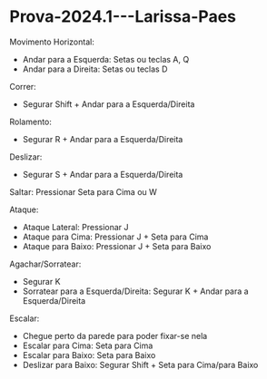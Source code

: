 # Prova-2024.1---Larissa-Paes

Movimento Horizontal:
* Andar para a Esquerda: Setas ou teclas A, Q
* Andar para a Direita: Setas ou teclas D

Correr:
* Segurar Shift + Andar para a Esquerda/Direita

Rolamento:
* Segurar R + Andar para a Esquerda/Direita

Deslizar:
* Segurar S + Andar para a Esquerda/Direita

Saltar:
Pressionar Seta para Cima ou W

Ataque:
* Ataque Lateral: Pressionar J
* Ataque para Cima: Pressionar J + Seta para Cima
* Ataque para Baixo: Pressionar J + Seta para Baixo

Agachar/Sorratear:
* Segurar K
* Sorratear para a Esquerda/Direita: Segurar K + Andar para a Esquerda/Direita

Escalar:
* Chegue perto da parede para poder fixar-se nela
* Escalar para Cima: Seta para Cima
* Escalar para Baixo: Seta para Baixo
* Deslizar para Baixo: Segurar Shift + Seta para Cima/para Baixo
